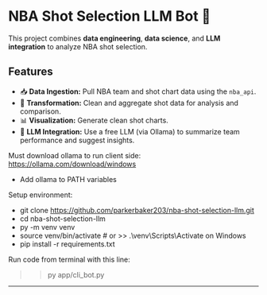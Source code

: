 # NBA Shot Selection LLM Bot 🏀

This project combines **data engineering**, **data science**, and **LLM integration** to analyze NBA shot selection.

## Features
- 📥 **Data Ingestion:** Pull NBA team and shot chart data using the `nba_api`.
- 🔄 **Transformation:** Clean and aggregate shot data for analysis and comparison.
- 📊 **Visualization:** Generate clean shot charts.
- 🤖 **LLM Integration:** Use a free LLM (via Ollama) to summarize team performance and suggest insights.


Must download ollama to run client side: https://ollama.com/download/windows
- Add ollama to PATH variables

Setup environment:
- git clone https://github.com/parkerbaker203/nba-shot-selection-llm.git
- cd nba-shot-selection-llm
- py -m venv venv
- source venv/bin/activate   # or  >> .\venv\Scripts\Activate on Windows
- pip install -r requirements.txt


Run code from terminal with this line:
>> py app/cli_bot.py
---

